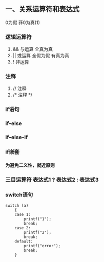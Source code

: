 ## 一、关系运算符和表达式

0为假 菲0为真(1)  

### 逻辑运算符
1. && 与运算 全真为真
2. || 或运算 全假为假 有真为真
3. ! 非运算 

### 注释
1. // 注释
2. /* 注释 */

### if语句

### if-else
### if-else-if

### if嵌套
#### 为避免二义性，就近原则

### 三目运算符 表达式1 ? 表达式2 : 表达式3

### switch语句
```
switch (a)
    {
    case 1:
        printf("1");
        break;
    case 2:
        printf("2");
        break;
    default:
        printf("error");
        break;
    }
```

